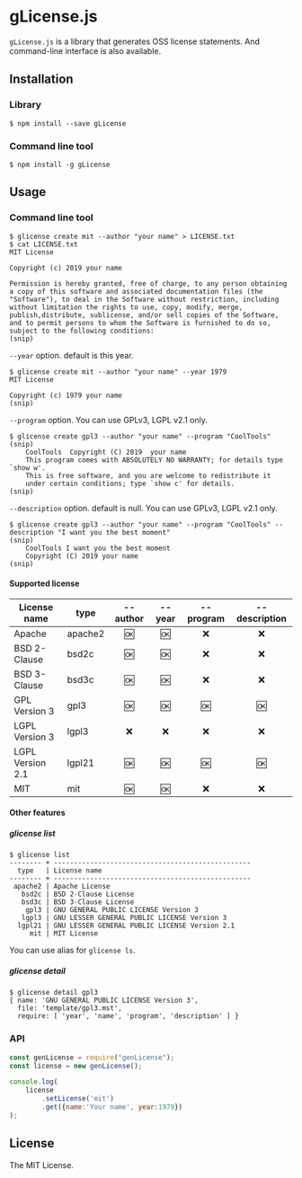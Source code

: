 # gLicense.js

`gLicense.js` is a library that generates OSS license statements. And command-line interface is also available.

## Installation
### Library
```shellsession
$ npm install --save gLicense
```

### Command line tool
```shellsession
$ npm install -g gLicense
```

## Usage
### Command line tool
```shellsession
$ glicense create mit --author "your name" > LICENSE.txt
$ cat LICENSE.txt
MIT License

Copyright (c) 2019 your name

Permission is hereby granted, free of charge, to any person obtaining a copy of this software and associated documentation files (the "Software"), to deal in the Software without restriction, including without limitation the rights to use, copy, modify, merge, publish,distribute, sublicense, and/or sell copies of the Software, and to permit persons to whom the Software is furnished to do so, subject to the following conditions:
(snip)
```

`--year` option. default is this year.

```shellsession
$ glicense create mit --author "your name" --year 1979
MIT License

Copyright (c) 1979 your name
(snip)
```

`--program` option. You can use GPLv3, LGPL v2.1 only.

```shellsession
$ glicense create gpl3 --author "your name" --program "CoolTools"
(snip)
    CoolTools  Copyright (C) 2019  your name
    This program comes with ABSOLUTELY NO WARRANTY; for details type `show w'.
    This is free software, and you are welcome to redistribute it
    under certain conditions; type `show c' for details.
(snip)
```

`--description` option. default is null. You can use GPLv3, LGPL v2.1 only.

```shellsession
$ glicense create gpl3 --author "your name" --program "CoolTools" --description "I want you the best moment"
(snip)
    CoolTools I want you the best moment
    Copyright (C) 2019 your name
(snip)
```

#### Supported license

| License name     | type    | --author | --year  | --program  | --description  |
| ---------------- | ------- | :------: | :-----: | :--------: | :------------: |
| Apache           | apache2 | 🆗       | 🆗      | ❌         | ❌             |
| BSD 2-Clause     | bsd2c   | 🆗       | 🆗      | ❌         | ❌             |
| BSD 3-Clause     | bsd3c   | 🆗       | 🆗      | ❌         | ❌             |
| GPL Version 3    | gpl3    | 🆗       | 🆗      | 🆗         | 🆗             |
| LGPL Version 3   | lgpl3   | ❌       | ❌      | ❌         | ❌             |
| LGPL Version 2.1 | lgpl21  | 🆗       | 🆗      | 🆗         | 🆗             |
| MIT              | mit     | 🆗       | 🆗      | ❌         | ❌             |


#### Other features
##### glicense list
```shellsession
$ glicense list
-------- + -------------------------------------------------
  type   | License name
-------- + -------------------------------------------------
 apache2 | Apache License
   bsd2c | BSD 2-Clause License
   bsd3c | BSD 3-Clause License
    gpl3 | GNU GENERAL PUBLIC LICENSE Version 3
   lgpl3 | GNU LESSER GENERAL PUBLIC LICENSE Version 3
  lgpl21 | GNU LESSER GENERAL PUBLIC LICENSE Version 2.1
     mit | MIT License
```

You can use alias for `glicense ls`.

##### glicense detail
```shellsession
$ glicense detail gpl3
{ name: 'GNU GENERAL PUBLIC LICENSE Version 3',
  file: 'template/gpl3.mst',
  require: [ 'year', 'name', 'program', 'description' ] }
```

### API
```javascript
const genLicense = require("genLicense");
const license = new genLicense();

console.log(
	license
		.setLicense('mit')
		.get({name:'Your name', year:1979})
);
```

## License
The MIT License.